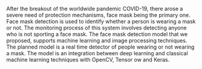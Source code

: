  After the breakout of the worldwide pandemic COVID-19, there arose a severe need
 of protection mechanisms, face mask being the primary one. Face mask detection
 is used to identify whether a person is wearing a mask or not. The monitoring
 process of this system involves detecting anyone who is not sporting a face mask.
 The face mask detection model that we proposed, supports machine learning and
 image processing techniques. The planned model is a real time detector of people
 wearing or not wearing a mask. The model is an integration between deep learning
 and classical machine learning techniques with OpenCV, Tensor ow and Keras.
